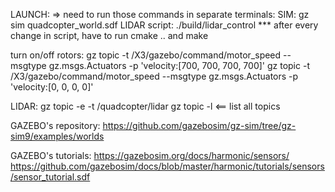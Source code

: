 LAUNCH: 
=> need to run those commands in separate terminals:
SIM: gz sim quadcopter_world.sdf
LIDAR script: ./build/lidar_control
*** after every change in script, have to run cmake .. and make

turn on/off rotors:
gz topic -t /X3/gazebo/command/motor_speed --msgtype gz.msgs.Actuators -p 'velocity:[700, 700, 700, 700]'
gz topic -t /X3/gazebo/command/motor_speed --msgtype gz.msgs.Actuators -p 'velocity:[0, 0, 0, 0]'

LIDAR:
 gz topic -e -t /quadcopter/lidar
 gz topic -l <== list all topics


GAZEBO's repository:
https://github.com/gazebosim/gz-sim/tree/gz-sim9/examples/worlds

GAZEBO's tutorials:
https://gazebosim.org/docs/harmonic/sensors/
https://github.com/gazebosim/docs/blob/master/harmonic/tutorials/sensors/sensor_tutorial.sdf
